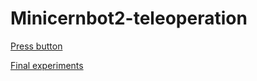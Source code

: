 # Minicernbot2-teleoperation

[Press button](https://drive.google.com/file/d/1NQ5K26GVx9vyCCPvDSvOJ48hDZEC-ta_/view?usp=drive_link)

[Final experiments](https://drive.google.com/file/d/1xRRprwJEmoOuLo3VMCpC3QpFaqOhgKt5/view?usp=drive_link)

